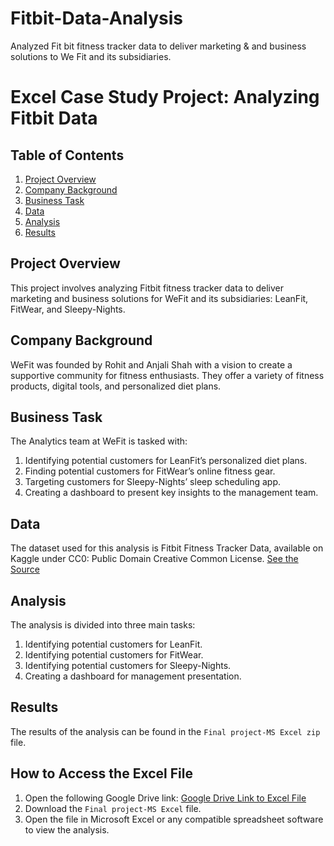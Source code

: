 # Fitbit-Data-Analysis

Analyzed Fit bit fitness tracker data to deliver marketing & and business solutions to We Fit and its subsidiaries.

# Excel Case Study Project: Analyzing Fitbit Data

## Table of Contents
1. [Project Overview](#project-overview)
2. [Company Background](#company-background)
3. [Business Task](#business-task)
4. [Data](#data)
5. [Analysis](#analysis)
6. [Results](#results)



## Project Overview
This project involves analyzing Fitbit fitness tracker data to deliver marketing and business solutions for WeFit and its subsidiaries: LeanFit, FitWear, and Sleepy-Nights.

## Company Background
WeFit was founded by Rohit and Anjali Shah with a vision to create a supportive community for fitness enthusiasts. They offer a variety of fitness products, digital tools, and personalized diet plans.

## Business Task
The Analytics team at WeFit is tasked with:
1. Identifying potential customers for LeanFit’s personalized diet plans.
2. Finding potential customers for FitWear’s online fitness gear.
3. Targeting customers for Sleepy-Nights’ sleep scheduling app.
4. Creating a dashboard to present key insights to the management team.

## Data
The dataset used for this analysis is Fitbit Fitness Tracker Data, available on Kaggle under CC0: Public Domain Creative Common License. [See the Source](https://zenodo.org/records/53894#.Y7PTU3ZBy3C)

## Analysis
The analysis is divided into three main tasks:
1. Identifying potential customers for LeanFit.
2. Identifying potential customers for FitWear.
3. Identifying potential customers for Sleepy-Nights.
4. Creating a dashboard for management presentation.

## Results
The results of the analysis can be found in the `Final project-MS Excel zip` file.

## How to Access the Excel File
1. Open the following Google Drive link: [Google Drive Link to Excel File](https://drive.google.com/file/d/1mm5Moul9aPQ7szKxL6yS3g7NMaYO1UdO/view?usp=sharing)
2. Download the `Final project-MS Excel` file.
3. Open the file in Microsoft Excel or any compatible spreadsheet software to view the analysis.


